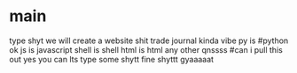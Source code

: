 # main
type shyt
we will create a website shit
trade journal kinda vibe
py is #python ok
js is javascript
shell is shell
html is html
any other qnssss
#can i pull this out
yes you can
lts type some shytt
fine shyttt
gyaaaaat
